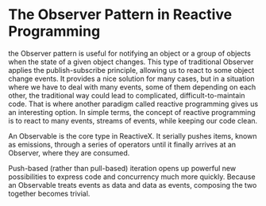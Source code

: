 # The Observer Pattern in Reactive Programming


the Observer pattern is useful for notifying an object or a group of objects when 
the state of a given object changes. This type of traditional Observer applies the 
publish-subscribe principle, allowing us to react to  some object change events. 
It provides a nice solution for many cases, but in a situation where we have to deal 
with many events, some of them depending on each other, the traditional way could lead 
to complicated, difficult-to-maintain code. That is where another paradigm called 
reactive programming gives us an interesting option. In simple terms, the
concept of reactive programming is to react to many events, streams of events, while
keeping our code clean.


An Observable is the core type in ReactiveX. It serially pushes items, known as
emissions, through a series of operators until it finally arrives at an Observer, where they
are consumed.


Push-based (rather than pull-based) iteration opens up powerful new possibilities to
express code and concurrency much more quickly. Because an Observable treats events as
data and data as events, composing the two together becomes trivial.

